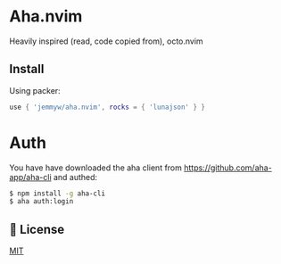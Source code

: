 # Aha.nvim

Heavily inspired (read, code copied from), octo.nvim

## Install

Using packer:

```lua
use { 'jemmyw/aha.nvim', rocks = { 'lunajson' } }
```

# Auth

You have have downloaded the aha client from https://github.com/aha-app/aha-cli and authed:

```sh
$ npm install -g aha-cli
$ aha auth:login
```

## 📜 License

[MIT](https://choosealicense.com/licenses/mit/)
